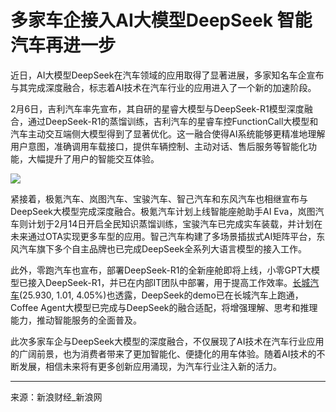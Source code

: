 # 多家车企接入AI大模型DeepSeek 智能汽车再进一步

近日，AI大模型DeepSeek在汽车领域的应用取得了显著进展，多家知名车企宣布与其完成深度融合，标志着AI技术在汽车行业的应用进入了一个新的加速阶段。

2月6日，吉利汽车率先宣布，其自研的星睿大模型与DeepSeek-R1模型深度融合，通过DeepSeek-R1的蒸馏训练，吉利汽车的星睿车控FunctionCall大模型和汽车主动交互端侧大模型得到了显著优化。这一融合使得AI系统能够更精准地理解用户意图，准确调用车载接口，提供车辆控制、主动对话、售后服务等智能化功能，大幅提升了用户的智能交互体验。

![](https://n.sinaimg.cn/sinakd20250211s/304/w600h504/20250211/e888-690fed3f8aa468ab1619fe9c88af17db.jpg)

紧接着，极氪汽车、岚图汽车、宝骏汽车、智己汽车和东风汽车也相继宣布与DeepSeek大模型完成深度融合。极氪汽车计划上线智能座舱助手AI Eva，岚图汽车则计划于2月14日开启全民知识蒸馏训练，宝骏汽车已完成实车装载，并计划在未来通过OTA实现更多车型的应用。智己汽车构建了多场景插拔式AI矩阵平台，东风汽车旗下多个自主品牌也已完成DeepSeek全系列大语言模型的接入工作。

此外，零跑汽车也宣布，部署DeepSeek-R1的全新座舱即将上线，小零GPT大模型已接入DeepSeek-R1，并已在内部IT团队中部署，用于提高工作效率。[长城汽车](https://finance.sina.com.cn/realstock/company/sh601633/nc.shtml)(25.930, 1.01, 4.05%)也透露，DeepSeek的demo已在长城汽车上跑通，Coffee Agent大模型已完成与DeepSeek的融合适配，将增强理解、思考和推理能力，推动智能服务的全面普及。

此次多家车企与DeepSeek大模型的深度融合，不仅展现了AI技术在汽车行业应用的广阔前景，也为消费者带来了更加智能化、便捷化的用车体验。随着AI技术的不断发展，相信未来将有更多创新应用涌现，为汽车行业注入新的活力。

---

来源：新浪财经_新浪网